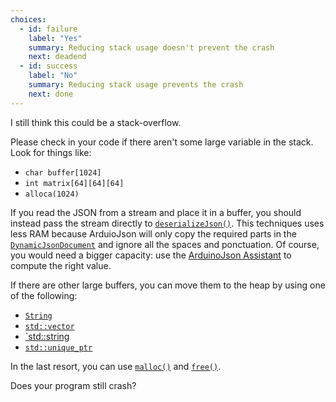 ```yaml
---
choices:
  - id: failure
    label: "Yes"
    summary: Reducing stack usage doesn't prevent the crash
    next: deadend
  - id: success
    label: "No"
    summary: Reducing stack usage prevents the crash
    next: done
---
```


I still think this could be a stack-overflow.

Please check in your code if there aren't some large variable in the stack. Look for things like:

* `char buffer[1024]`
* `int matrix[64][64][64]`
* `alloca(1024)`

If you read the JSON from a stream and place it in a buffer, you should instead pass the stream directly to [`deserializeJson()`](/v6/api/json/deserializejson/). This techniques uses less RAM because ArduioJson will only copy the required parts in the [`DynamicJsonDocument`](/v6/api/dynamicjsondocument/) and ignore all the spaces and ponctuation. Of course, you would need a bigger capacity: use the [ArduinoJson Assistant](/v6/assistant/) to compute the right value.

If there are other large buffers, you can move them to the heap by using one of the following:

* [`String`](https://www.arduino.cc/reference/en/language/variables/data-types/stringobject/)
* [`std::vector`](https://en.cppreference.com/w/cpp/container/vector)
* [`std::string](https://en.cppreference.com/w/cpp/string/basic_string)
* [`std::unique_ptr`](https://en.cppreference.com/w/cpp/memory/unique_ptr)

In the last resort, you can use [`malloc()`](https://en.cppreference.com/w/c/memory/malloc) and [`free()`](https://en.cppreference.com/w/c/memory/free).

Does your program still crash?